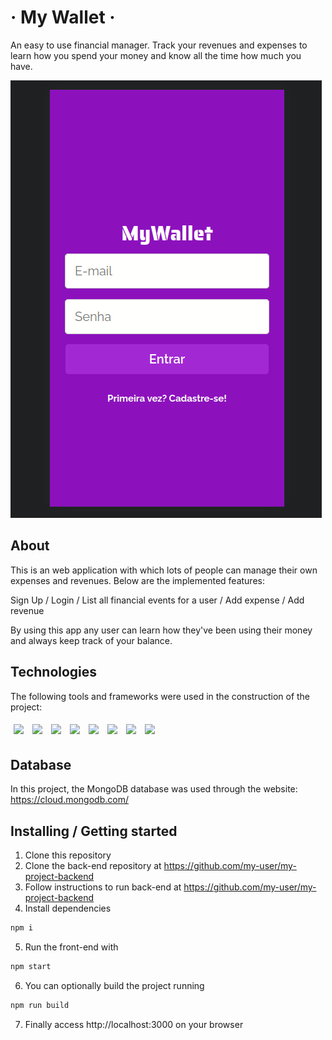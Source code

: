 # &middot; My Wallet &middot; 

An easy to use financial manager. Track your revenues and expenses to learn how you spend your money and know all the time how much you have.

<img src="assets/walletFront.gif" />

## About

This is an web application with which lots of people can manage their own expenses and revenues. Below are the implemented features:

Sign Up / Login / List all financial events for a user / Add expense / Add revenue

By using this app any user can learn how they've been using their money and always keep track of your balance.

## Technologies
The following tools and frameworks were used in the construction of the project:<br>
<p>
  <img style='margin: 5px;' src='https://img.shields.io/badge/styled-components%20-%2320232a.svg?&style=for-the-badge&color=b8679e&logo=styled-components&logoColor=%3a3a3a'>
  <img style='margin: 5px;' src='https://img.shields.io/badge/axios%20-%2320232a.svg?&style=for-the-badge&color=informational'>
  <img style='margin: 5px;' src="https://img.shields.io/badge/react-app%20-%2320232a.svg?&style=for-the-badge&color=60ddf9&logo=react&logoColor=%2361DAFB"/>
  <img style='margin: 5px;' src="https://img.shields.io/badge/react_route%20-%2320232a.svg?&style=for-the-badge&logo=react&logoColor=%2361DAFB"/>
  <img style='margin: 5px;' src='https://img.shields.io/badge/react-icons%20-%2320232a.svg?&style=for-the-badge&color=f28dc7&logo=react-icons&logoColor=%2361DAFB'>
  <img style='margin: 5px;' src="https://img.shields.io/badge/react-input%20mask%20-%2320232a.svg?&style=for-the-badge&logo=react"/>
  <img style='margin: 5px;' src="https://img.shields.io/badge/react-text%20mask%20-%2320232a.svg?&style=for-the-badge&logo=react"/>
  <img style='margin: 5px;' src="https://img.shields.io/badge/text-mask%20addons%20-%2320232a.svg?&style=for-the-badge&logo=text-mask"/>
</p>

## Database

In this project, the MongoDB database was used through the website: https://cloud.mongodb.com/

## Installing / Getting started

1. Clone this repository
2. Clone the back-end repository at https://github.com/my-user/my-project-backend
3. Follow instructions to run back-end at https://github.com/my-user/my-project-backend
4. Install dependencies
```bash
npm i
```
5. Run the front-end with
```bash
npm start
```
6. You can optionally build the project running
```bash
npm run build
```
7. Finally access http://localhost:3000 on your browser
